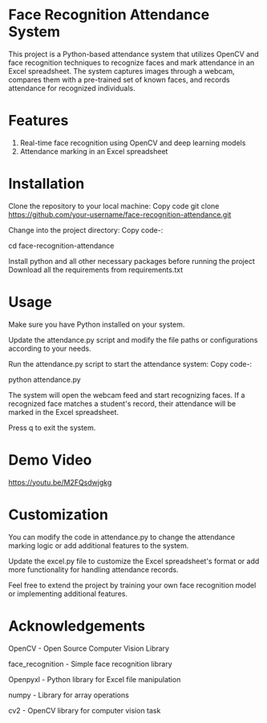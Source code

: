 # Face Recognition Attendance System
This project is a Python-based attendance system that utilizes OpenCV and face recognition techniques to recognize faces and mark attendance in an Excel spreadsheet. The system captures images through a webcam, compares them with a pre-trained set of known faces, and records attendance for recognized individuals.

# Features
1. Real-time face recognition using OpenCV and deep learning models
2. Attendance marking in an Excel spreadsheet

# Installation
Clone the repository to your local machine:
Copy code
git clone https://github.com/your-username/face-recognition-attendance.git

Change into the project directory:
Copy code-:

cd face-recognition-attendance

Install python and all other necessary packages before running the project
Download all the requirements from requirements.txt

# Usage
Make sure you have Python installed on your system.

Update the attendance.py script and modify the file paths or configurations according to your needs.

Run the attendance.py script to start the attendance system:
Copy code-:

python attendance.py

The system will open the webcam feed and start recognizing faces. If a recognized face matches a student's record, their attendance will be marked in the Excel spreadsheet.

Press q to exit the system.

# Demo Video
https://youtu.be/M2FQsdwjgkg

# Customization
You can modify the code in attendance.py to change the attendance marking logic or add additional features to the system.

Update the excel.py file to customize the Excel spreadsheet's format or add more functionality for handling attendance records.

Feel free to extend the project by training your own face recognition model or implementing additional features.

# Acknowledgements
OpenCV - Open Source Computer Vision Library

face_recognition - Simple face recognition library

Openpyxl - Python library for Excel file manipulation

numpy - Library for array operations

cv2 - OpenCV library for computer vision task

